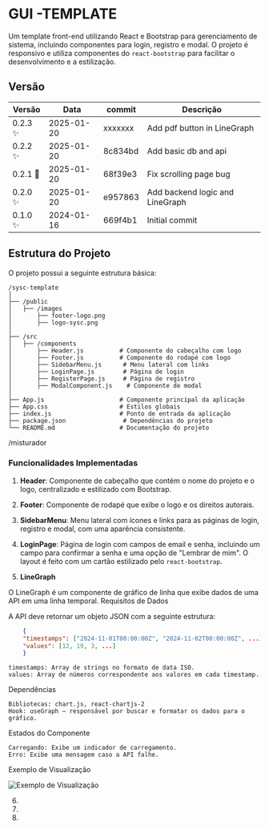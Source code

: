 # GUI -TEMPLATE

Um template front-end utilizando React e Bootstrap para gerenciamento de sistema, incluindo componentes para login, registro e modal. O projeto é responsivo e utiliza componentes do `react-bootstrap` para facilitar o desenvolvimento e a estilização.

## Versão

| Versão           | Data       | commit  | Descrição                       |
| ---------------- | ---------- | ------- | ------------------------------- |
| 0.2.3 :sparkles: | 2025-01-20 | xxxxxxx | Add pdf button in LineGraph     |
| 0.2.2 :sparkles: | 2025-01-20 | 8c834bd | Add basic db and api            |
| 0.2.1 :bug:      | 2025-01-20 | 68f39e3 | Fix scrolling page bug          |
| 0.2.0 :sparkles: | 2025-01-20 | e957863 | Add backend logic and LineGraph |
| 0.1.0 :sparkles: | 2024-01-16 | 669f4b1 | Initial commit                  |

## Estrutura do Projeto

O projeto possui a seguinte estrutura básica:

```
/sysc-template
│
├── /public
│   ├── /images
│       ├── footer-logo.png
│       ├── logo-sysc.png
│
├── /src
│   ├── /components
│       ├── Header.js          # Componente do cabeçalho com logo
│       ├── Footer.js          # Componente do rodapé com logo
│       ├── SidebarMenu.js      # Menu lateral com links
│       ├── LoginPage.js        # Página de login
│       ├── RegisterPage.js     # Página de registro
│       ├── ModalComponent.js    # Componente de modal
│
├── App.js                     # Componente principal da aplicação
├── App.css                    # Estilos globais
├── index.js                   # Ponto de entrada da aplicação
├── package.json                # Dependências do projeto
└── README.md                  # Documentação do projeto
```

/misturador

### Funcionalidades Implementadas

1. **Header**: Componente de cabeçalho que contém o nome do projeto e o logo, centralizado e estilizado com Bootstrap.

2. **Footer**: Componente de rodapé que exibe o logo e os direitos autorais.

3. **SidebarMenu**: Menu lateral com ícones e links para as páginas de login, registro e modal, com uma aparência consistente.

4. **LoginPage**: Página de login com campos de email e senha, incluindo um campo para confirmar a senha e uma opção de "Lembrar de mim". O layout é feito com um cartão estilizado pelo `react-bootstrap`.

5. **LineGraph**

O LineGraph é um componente de gráfico de linha que exibe dados de uma API em uma linha temporal.
Requisitos de Dados

A API deve retornar um objeto JSON com a seguinte estrutura:

```json
    {
    "timestamps": ["2024-11-01T00:00:00Z", "2024-11-02T00:00:00Z", ...],
    "values": [12, 19, 3, ...]
    }
```

    timestamps: Array de strings no formato de data ISO.
    values: Array de números correspondente aos valores em cada timestamp.

Dependências

    Bibliotecas: chart.js, react-chartjs-2
    Hook: useGraph – responsável por buscar e formatar os dados para o gráfico.

Estados do Componente

    Carregando: Exibe um indicador de carregamento.
    Erro: Exibe uma mensagem caso a API falhe.

Exemplo de Visualização

![Exemplo de Visualização](./img-components/LineGraph.png)

6.
7.
8.
